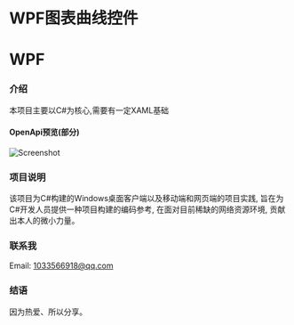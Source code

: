 # WPF图表曲线控件
# WPF
### 介绍
本项目主要以C#为核心,需要有一定XAML基础

#### OpenApi预览(部分)
![Screenshot](https://github.com/HenJigg/WPF-Xamarin-Blazor-Examples/blob/master/img/MainServicePage.png)

### 项目说明
  该项目为C#构建的Windows桌面客户端以及移动端和网页端的项目实践, 旨在为C#开发人员提供一种项目构建的编码参考, 在面对目前稀缺的网络资源环境, 贡献出本人的微小力量。


### 联系我
Email: 1033566918@qq.com

### 结语
  因为热爱、所以分享。

